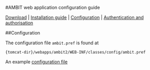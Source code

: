#AMBIT web application configuration guide 

[Download](./downloads.html) | [Installation guide](install_ambitrest.html) | [Configuration](configure.html) | [Authentication and authorisation](./configureaa.html)

##Configuration	

The configuration file `ambit.pref` is found at 

````
{tomcat-dir}/webapps/ambit2/WEB-INF/classes/config/ambit.pref
````

An example [configuration file](./txt/ambit.pref) 